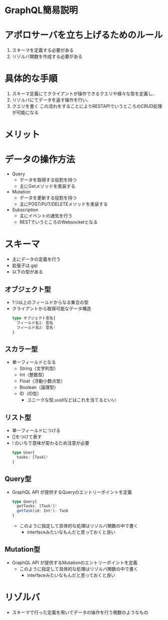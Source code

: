 # GraphQL簡易説明
# アポロサーバを立ち上げるためのルール
1. スキーマを定義する必要がある
2. リゾルバ関数を作成する必要がある

# 具体的な手順
1. スキーマ定義にてクライアントが操作できるクエリや様々な型を定義し、
2. リゾルバにてデータを返す操作を行い、
3. クエリを書く
この流れをすることによりRESTAPIでいうところのCRUD処理が可能になる
# メリット
# データの操作方法
- Query
  - データを取得する役割を持つ
  - 主にGetメソッドを実装する
- Mutation
  - データを更新する役割を持つ
  - 主にPOST/PUT/DELETEメソッドを実装する
- Subscription
  - 主にイベントの通気を行う
  - RESTでいうところのWebsocketとなる
# スキーマ
- 主にデータの定義を行う
- 拡張子は.gql
- 以下の型がある
## オブジェクト型
- 1つ以上のフィールドからなる集合の型
- クライアントから取得可能なデータ構造
  ```ts
  type オブジェクト型名{
    フィールド名1: 型名
    フィールド名2: 型名!
  }
  ```
## スカラー型
- 単一フィールドとなる
  - String（文字列型）
  - Int（整数型）
  - Float（浮動小数点型）
  - Boolean（論理型）
  - ID（ID型）
    - ユニークな型,uuidなどはこれを当てるといい


## リスト型
- 単一フィールドにつける
- []をつけて表す
- ! のいちで意味が変わるため注意が必要 
  ```ts
  type User{
    tasks: [Task]!
  }
  ```

## Query型
- GraphQL API が提供するQueryのエントリーポイントを定義
  ```ts
  type Query{
    getTasks: [Task!]!
    getTask(id: Int!): Task
  }
  ```
  - このように指定して具体的な処理はリゾルバ関数の中で書く
    - interfaceみたいなもんだと思っておくと良い

## Mutation型
- GraphQL API が提供するMutationのエントリーポイントを定義
  - このように指定して具体的な処理はリゾルバ関数の中で書く
    - interfaceみたいなもんだと思っておくと良い
# リゾルバ
- スキーマで行った定義を用いてデータの操作を行う関数のようなもの

